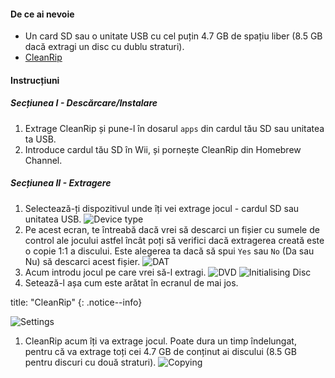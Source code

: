 #### De ce ai nevoie

* Un card SD sau o unitate USB cu cel puțin 4.7 GB de spațiu liber (8.5 GB dacă extragi un disc cu dublu straturi).
* [CleanRip](https://github.com/emukidid/cleanrip/releases/latest)

#### Instrucțiuni

##### Secțiunea I - Descărcare/Instalare

1. Extrage CleanRip și pune-l în dosarul `apps` din cardul tău SD sau unitatea ta USB.
1. Introduce cardul tău SD în Wii, și pornește CleanRip din Homebrew Channel.

##### Secțiunea II - Extragere

1. Selectează-ți dispozitivul unde îți vei extrage jocul - cardul SD sau unitatea USB. ![Device type](/images/CleanRip/2.png)
1. Pe acest ecran, te întreabă dacă vrei să descarci un fișier cu sumele de control ale jocului astfel încât poți să verifici dacă extragerea creată este o copie 1:1 a discului. Este alegerea ta dacă să spui `Yes` sau `No` (Da sau Nu) să descarci acest fișier. ![DAT](/images/CleanRip/3.png)
1. Acum introdu jocul pe care vrei să-l extragi. ![DVD](/images/CleanRip/4.png) ![Initialising Disc](/images/CleanRip/5.png)
1. Setează-l așa cum este arătat în ecranul de mai jos.

title: "CleanRip"
{: .notice--info}

![Settings](/images/CleanRip/6.png)
1. CleanRip acum îți va extrage jocul. Poate dura un timp îndelungat, pentru că va extrage toți cei 4.7 GB de conținut ai discului (8.5 GB pentru discuri cu două straturi). ![Copying](/images/CleanRip/7.png)
